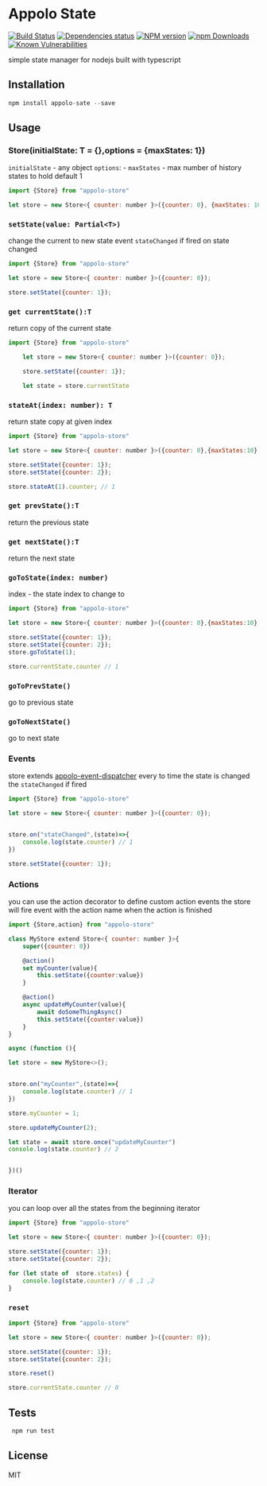 # Appolo State
[![Build Status](https://travis-ci.org/shmoop207/appolo-state.svg?branch=master)](https://travis-ci.org/shmoop207/appolo-state) [![Dependencies status](https://david-dm.org/shmoop207/appolo-state.svg)](https://david-dm.org/shmoop207/appolo-state) [![NPM version](https://badge.fury.io/js/appolo-state.svg)](https://badge.fury.io/js/appolo-state)  [![npm Downloads](https://img.shields.io/npm/dm/appolo-state.svg?style=flat)](https://www.npmjs.com/package/appolo-state)
[![Known Vulnerabilities](https://snyk.io/test/github/shmoop207/appolo-state/badge.svg)](https://snyk.io/test/github/shmoop207/appolo-state)

simple state manager for nodejs built with typescript

## Installation
```javascript
npm install appolo-sate --save
```
## Usage

### Store(initialState: T = {},options = {maxStates: 1})
`initialState` - any  object
`options`:
    - `maxStates` - max number of history states to hold default 1
```javascript
import {Store} from "appolo-store"

let store = new Store<{ counter: number }>({counter: 0}, {maxStates: 10});

```

### `setState(value: Partial<T>)`
change the current to new state
event `stateChanged` if fired on state changed
```javascript
import {Store} from "appolo-store"

let store = new Store<{ counter: number }>({counter: 0});

store.setState({counter: 1});

```

### `get currentState():T`
return copy of the current state
```javascript
import {Store} from "appolo-store"

    let store = new Store<{ counter: number }>({counter: 0});

    store.setState({counter: 1});

    let state = store.currentState


```
### `stateAt(index: number): T`
return state copy at given index
```javascript
import {Store} from "appolo-store"

let store = new Store<{ counter: number }>({counter: 0},{maxStates:10});

store.setState({counter: 1});
store.setState({counter: 2});

store.stateAt(1).counter; // 1


```
### `get prevState():T`
return the previous state

### `get nextState():T`
return the next state

### `goToState(index: number)`
index -  the state index to change to

```javascript
import {Store} from "appolo-store"

let store = new Store<{ counter: number }>({counter: 0},{maxStates:10});

store.setState({counter: 1});
store.setState({counter: 2});
store.goToState(1);

store.currentState.counter // 1

```

### `goToPrevState()`
go to previous state

### `goToNextState()`
go to next state

### Events
store extends [appolo-event-dispatcher](https://github.com/shmoop207/appolo-event-dispatcher)
every to time the state is changed the `stateChanged` if fired
```javascript
import {Store} from "appolo-store"

let store = new Store<{ counter: number }>({counter: 0});


store.on("stateChanged",(state)=>{
    console.log(state.counter) // 1
})

store.setState({counter: 1});

```

### Actions
you can use the action decorator to define custom action events
the store will fire event with the action name when the action is finished
```javascript
import {Store,action} from "appolo-store"

class MyStore extend Store<{ counter: number }>{
    super({counter: 0})

    @action()
    set myCounter(value){
        this.setState({counter:value})
    }

    @action()
    async updateMyCounter(value){
        await doSomeThingAsync()
        this.setState({counter:value})
    }
}

async (function (){

let store = new MyStore<>();


store.on("myCounter",(state)=>{
    console.log(state.counter) // 1
})

store.myCounter = 1;

store.updateMyCounter(2);

let state = await store.once("updateMyCounter")
console.log(state.counter) // 2


})()
```

### Iterator
you can loop over all the states from the beginning iterator
```javascript
import {Store} from "appolo-store"

let store = new Store<{ counter: number }>({counter: 0});

store.setState({counter: 1});
store.setState({counter: 2});

for (let state of  store.states) {
    console.log(state.counter) // 0 ,1 ,2
}

```


### `reset`
```javascript
import {Store} from "appolo-store"

let store = new Store<{ counter: number }>({counter: 0});

store.setState({counter: 1});
store.setState({counter: 2});

store.reset()

store.currentState.counter // 0

```


## Tests
```javascript
 npm run test
```

## License
MIT